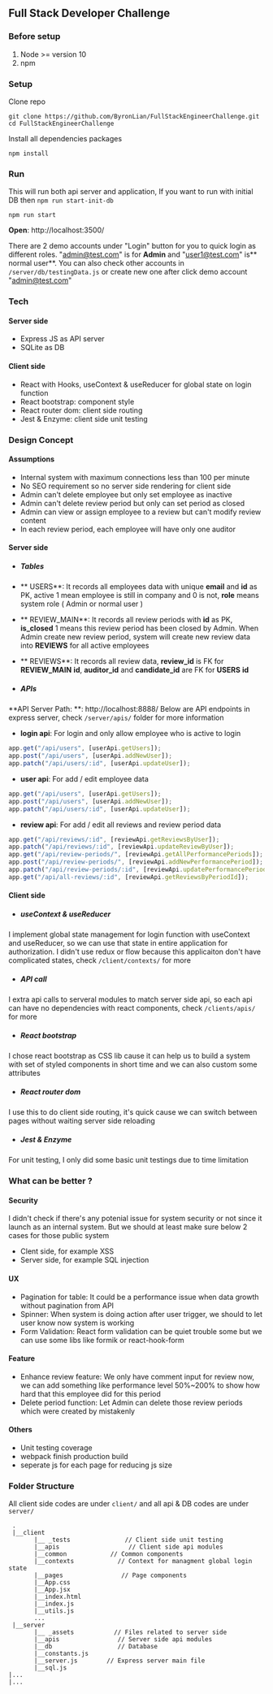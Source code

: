 ## Full Stack Developer Challenge

### Before setup
1. Node >= version 10
2. npm

### Setup
Clone repo
```shell
git clone https://github.com/ByronLian/FullStackEngineerChallenge.git
cd FullStackEngineerChallenge
```
Install all dependencies packages
```shell
npm install
```

### Run
This will run both api server and application, If you want to run with initial DB then  `npm run start-init-db`
```shell
npm run start
```
**Open**: http://localhost:3500/

There are 2 demo accounts under "Login" button for you to quick login as different roles. "admin@test.com" is for **Admin** and "user1@test.com" is** normal user**. You can also check other accounts in `/server/db/testingData.js` or create new one after click demo account "admin@test.com"

### Tech
#### Server side
- Express JS as API server
- SQLite as DB

#### Client side
- React with Hooks, useContext & useReducer for global state on login function
- React bootstrap: component style
- React router dom: client side routing
- Jest & Enzyme: client side unit testing

### Design Concept
#### Assumptions
- Internal system with maximum connections less than 100 per minute
- No SEO requirement so no server side rendering for client side
- Admin can't delete employee but only set employee as inactive
- Admin can't delete review period but only can set period as closed
- Admin can view or assign employee to a review but can't modify review content
- In each review period, each employee will have only one auditor

#### Server side
- ##### Tables

 - ** USERS**: It records all employees data with unique **email** and **id** as PK, active 1 mean employee is still in company and 0 is not, **role** means system role ( Admin or normal user )

 - ** REVIEW_MAIN**: It records all review periods with **id** as PK, **is_closed** 1 means this review period has been closed by Admin. When Admin create new review period, system will create new review data into **REVIEWS** for all active employees 

 - ** REVIEWS**: It records all review data, **review_id** is FK for **REVIEW_MAIN** **id**, **auditor_id** and **candidate_id** are FK for **USERS** **id**

- ##### APIs
**API Server  Path: **: http://localhost:8888/
Below are API endpoints in express server, check `/server/apis/` folder for more information

 - **login api**: For login and only allow employee who is active to login
```javascript
app.get("/api/users", [userApi.getUsers]);
app.post("/api/users", [userApi.addNewUser]);
app.patch("/api/users/:id", [userApi.updateUser]);
```

 - **user api**: For add / edit employee data
```javascript
app.get("/api/users", [userApi.getUsers]);
app.post("/api/users", [userApi.addNewUser]);
app.patch("/api/users/:id", [userApi.updateUser]);
```

 - **review api**: For  add / edit all reviews and review period data
```javascript
app.get("/api/reviews/:id", [reviewApi.getReviewsByUser]);
app.patch("/api/reviews/:id", [reviewApi.updateReviewByUser]);
app.get("/api/review-periods/", [reviewApi.getAllPerformancePeriods]);
app.post("/api/review-periods/", [reviewApi.addNewPerformancePeriod]);
app.patch("/api/review-periods/:id", [reviewApi.updatePerformancePeriod]);
app.get("/api/all-reviews/:id", [reviewApi.getReviewsByPeriodId]);
```

#### Client side
- ##### useContext & useReducer
I implement global state management for login function with useContext and useReducer, so we can use that state in entire application for authorization. I didn't use redux or flow because this applicaiton don't have complicated states, check `/client/contexts/` for more

- ##### API call
I extra api calls to serveral modules to match server side api, so each api can have no dependencies with react components, check `/clients/apis/` for more

- ##### React bootstrap
I chose react bootstrap as CSS lib cause it can help us to build a system with set of styled components in short time and we can also custom some attributes

- ##### React router dom
I use this to do client side routing, it's quick cause we can switch between pages without waiting server side reloading

- ##### Jest & Enzyme
For unit testing, I only did some basic unit testings due to time limitation

### What can be better ?
#### Security
 I didn't check if there's any potenial issue for system security or not since it launch as an internal system. But we should at least make sure below 2 cases for those public system

 - Clent side, for example XSS
 - Server side, for example SQL injection

#### UX
  - Pagination for table: It could be a performance issue when data growth without pagination from API
  - Spinner: When system is doing action after user trigger, we should to let user know now system is working
  - Form Validation: React form validation can be quiet trouble some but we can use some libs like formik or react-hook-form

#### Feature
 - Enhance review feature: We only have comment input for review now, we can add something like performance level 50%~200% to show how hard that this employee did for this period
 - Delete period function: Let Admin can delete those review periods which were created by mistakenly
 
#### Others
 - Unit testing coverage
 - webpack finish production build
 - seperate js for each page for reducing js size

### Folder Structure
All client side codes are under `client/` and all api & DB codes are under` server/`
```
 .
 |__client
       |__ _tests               // Client side unit testing
       |__apis                   // Client side api modules
	   |__common            // Common components
	   |__contexts            // Context for managment global login state
	   |__pages                // Page components
	   |__App.css
	   |__App.jsx
	   |__index.html
	   |__index.js
	   |__utils.js
	   ...
 |__server
       |__ _assets           // Files related to server side
	   |__apis                // Server side api modules
	   |__db                  // Database
	   |__constants.js
	   |__server.js        // Express server main file
	   |__sql.js
|...
|...

```
